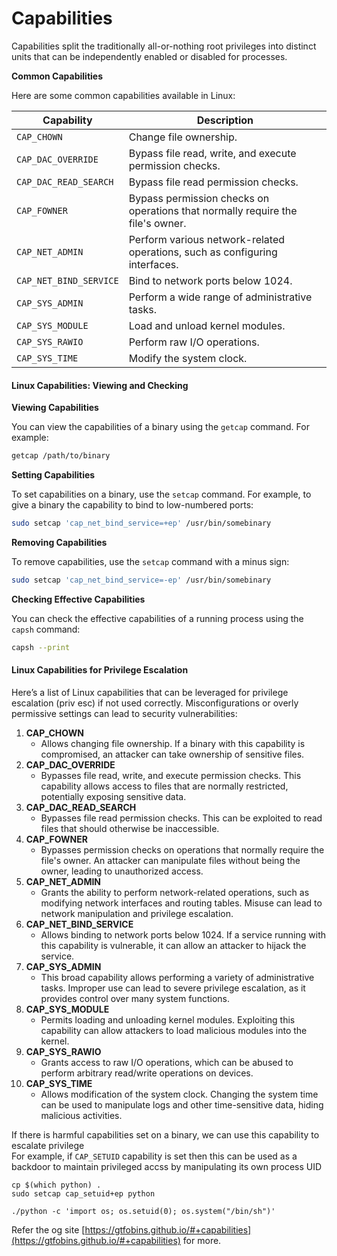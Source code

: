 # Capabilities

Capabilities split the traditionally all-or-nothing root privileges into distinct units that can be independently enabled or disabled for processes.



**Common Capabilities**

Here are some common capabilities available in Linux:

| Capability             | Description                                                                    |
| ---------------------- | ------------------------------------------------------------------------------ |
| `CAP_CHOWN`            | Change file ownership.                                                         |
| `CAP_DAC_OVERRIDE`     | Bypass file read, write, and execute permission checks.                        |
| `CAP_DAC_READ_SEARCH`  | Bypass file read permission checks.                                            |
| `CAP_FOWNER`           | Bypass permission checks on operations that normally require the file's owner. |
| `CAP_NET_ADMIN`        | Perform various network-related operations, such as configuring interfaces.    |
| `CAP_NET_BIND_SERVICE` | Bind to network ports below 1024.                                              |
| `CAP_SYS_ADMIN`        | Perform a wide range of administrative tasks.                                  |
| `CAP_SYS_MODULE`       | Load and unload kernel modules.                                                |
| `CAP_SYS_RAWIO`        | Perform raw I/O operations.                                                    |
| `CAP_SYS_TIME`         | Modify the system clock.                                                       |



#### Linux Capabilities: Viewing and Checking

**Viewing Capabilities**

You can view the capabilities of a binary using the `getcap` command. For example:

```bash
getcap /path/to/binary
```

**Setting Capabilities**

To set capabilities on a binary, use the `setcap` command. For example, to give a binary the capability to bind to low-numbered ports:

```bash
sudo setcap 'cap_net_bind_service=+ep' /usr/bin/somebinary
```

**Removing Capabilities**

To remove capabilities, use the `setcap` command with a minus sign:

```bash
sudo setcap 'cap_net_bind_service=-ep' /usr/bin/somebinary
```

**Checking Effective Capabilities**

You can check the effective capabilities of a running process using the `capsh` command:

```bash
capsh --print
```



#### Linux Capabilities for Privilege Escalation

Here’s a list of Linux capabilities that can be leveraged for privilege escalation (priv esc) if not used correctly. Misconfigurations or overly permissive settings can lead to security vulnerabilities:

1. **CAP\_CHOWN**
   * Allows changing file ownership. If a binary with this capability is compromised, an attacker can take ownership of sensitive files.
2. **CAP\_DAC\_OVERRIDE**
   * Bypasses file read, write, and execute permission checks. This capability allows access to files that are normally restricted, potentially exposing sensitive data.
3. **CAP\_DAC\_READ\_SEARCH**
   * Bypasses file read permission checks. This can be exploited to read files that should otherwise be inaccessible.
4. **CAP\_FOWNER**
   * Bypasses permission checks on operations that normally require the file's owner. An attacker can manipulate files without being the owner, leading to unauthorized access.
5. **CAP\_NET\_ADMIN**
   * Grants the ability to perform network-related operations, such as modifying network interfaces and routing tables. Misuse can lead to network manipulation and privilege escalation.
6. **CAP\_NET\_BIND\_SERVICE**
   * Allows binding to network ports below 1024. If a service running with this capability is vulnerable, it can allow an attacker to hijack the service.
7. **CAP\_SYS\_ADMIN**
   * This broad capability allows performing a variety of administrative tasks. Improper use can lead to severe privilege escalation, as it provides control over many system functions.
8. **CAP\_SYS\_MODULE**
   * Permits loading and unloading kernel modules. Exploiting this capability can allow attackers to load malicious modules into the kernel.
9. **CAP\_SYS\_RAWIO**
   * Grants access to raw I/O operations, which can be abused to perform arbitrary read/write operations on devices.
10. **CAP\_SYS\_TIME**
    * Allows modification of the system clock. Changing the system time can be used to manipulate logs and other time-sensitive data, hiding malicious activities.





If there is harmful capabilities set on a binary, we can use this capability to escalate privilege\
For example, if `CAP_SETUID` capability is set then this can be used as a backdoor to maintain privileged accss by manipulating its own process UID

```
cp $(which python) .
sudo setcap cap_setuid+ep python

./python -c 'import os; os.setuid(0); os.system("/bin/sh")'
```

&#x20;Refer the og site [https://gtfobins.github.io/#+capabilities](https://gtfobins.github.io/#+capabilities) for more.

